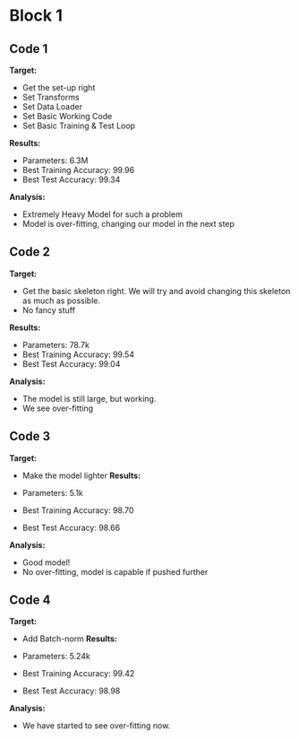 # Block 1

## Code 1

**Target:**

- Get the set-up right 
- Set Transforms
- Set Data Loader
- Set Basic Working Code
- Set Basic Training  & Test Loop

**Results:**

- Parameters: 6.3M
- Best Training Accuracy: 99.96
- Best Test Accuracy: 99.34

**Analysis:**

- Extremely Heavy Model for such a problem
- Model is over-fitting, changing our model in the next step

## Code 2

**Target:**

- Get the basic skeleton right. We will try and avoid changing this skeleton as much as possible.
- No fancy stuff

**Results:**

- Parameters: 78.7k
- Best Training Accuracy: 99.54
- Best Test Accuracy: 99.04

**Analysis:**

- The model is still large, but working. 
- We see over-fitting

## Code 3

**Target:**

- Make the model lighter
**Results:**

- Parameters: 5.1k
- Best Training Accuracy: 98.70
- Best Test Accuracy: 98.66

**Analysis:**

- Good model!
- No over-fitting, model is capable if pushed further

## Code 4

**Target:**

- Add Batch-norm
**Results:**

- Parameters: 5.24k
- Best Training Accuracy: 99.42
- Best Test Accuracy: 98.98

**Analysis:**

- We have started to see over-fitting now. 